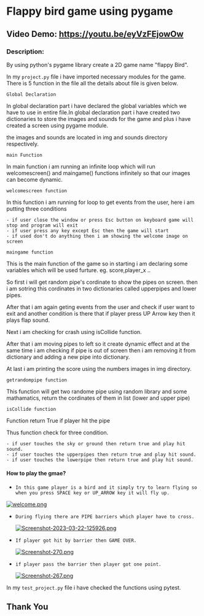 # Flappy bird game using pygame

## Video Demo:  https://youtu.be/eyVzFEjowOw


### Description:

By using python's pygame library create a 2D game name "flappy Bird".

In my `project.py` file i have imported necessary modules for the game. There is 5 function in the file all the details about file is given below.


`Global Declaration`

In global declaration part i have declared the global variables which we have to use in entire file.In global declaration part i have created two dictionaries to store the images and sounds for the game and plus i have created a screen using pygame module.

the images and sounds are located in img and sounds directory respectively.

`main Function`

In main function i am running an infinite loop which will run welcomescreen() and maingame() functions infinitely so that our images can become dynamic.


`welcomescreen function`

In this function i am running for loop to get events from the user, here i am putting three conditions

    - if user close the window or press Esc button on keyboard game will stop and program will exit
    - if user press any key except Esc then the game will start
    - if used don't do anything then i am showing the welcome image on screen

`maingame function`

This is the main function of the game so in starting i am declaring some variables which will be used furture. eg. score,player_x ..

So first i will get random pipe's cordinate to show the pipes on screen.
then i am sotring this cordinates in two dictionaries called upperpipes and lower pipes.

After that i am again geting events from the user and check if user want to exit and another condition is there that if player press UP Arrow key then it plays flap sound.

Next i am checking for crash using isCollide function.

After that i am moving pipes to left so it create dynamic effect and at the same time i am checking if pipe is out of screen then i am removing it from dictionary and adding a new pipe into dictionary.

At last i am printing the score using the numbers images in img directory.


`getrandompipe function`

This function will get two randome pipe using random library and some mathamatics, return the cordinates of them in list (lower and upper pipe)

```isCollide function```

Function return True if player hit the pipe

Thus function check for three condition.

    - if user touches the sky or ground then return true and play hit sound.
    - if user touches the upperpipes then return true and play hit sound.
    - if user touches the lowerpipe then return true and play hit sound.


#### How to play the gmae?

-  ```In this game player is a bird and it simply try to learn flying so when you press SPACE key or UP_ARROW key it will fly up.```

  [![welcome.png](https://i.postimg.cc/0yYv4N35/welcome.png)](https://postimg.cc/3kxz43Yz)

- ```During flying there are PIPE barriers which player have to cross.```

  [![Screenshot-2023-03-22-125926.png](https://i.postimg.cc/90yVjFMB/Screenshot-2023-03-22-125926.png)](https://postimg.cc/ZvYX8m69)

- ```If player got hit by barrier then GAME OVER.```

  [![Screenshot-270.png](https://i.postimg.cc/7PSyhhH3/Screenshot-270.png)](https://postimg.cc/jCq1ksJ2)


- ```if player pass the barrier then player got one point.```

  [![Screenshot-267.png](https://i.postimg.cc/mrPvs2pF/Screenshot-267.png)](https://postimg.cc/VScG918Y)



In my `test_project.py` file i have checked the functions using pytest.
## Thank You
